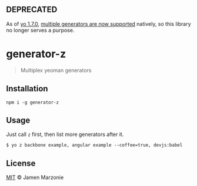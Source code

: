 ## DEPRECATED 
As of [yo 1.7.0](https://github.com/yeoman/yo/releases/tag/v1.7.0), [multiple generators are now supported](https://github.com/yeoman/yo/pull/414) natively, so this library no longer serves a purpose.

generator-z
===========
> Multiplex yeoman generators

## Installation
```
npm i -g generator-z
```

## Usage
Just call `z` first, then list more generators after it.
```
$ yo z backbone example, angular example --coffee=true, devjs:babel
```

## License
[MIT](LICENSE) &copy; Jamen Marzonie
